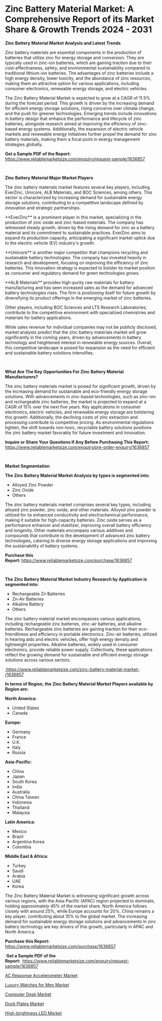 <p><h1>Zinc Battery Material Market: A Comprehensive Report of its Market Share & Growth Trends 2024 - 2031</h1></p><p><strong>Zinc Battery Material Market Analysis and Latest Trends</strong></p>
<p><p>Zinc battery materials are essential components in the production of batteries that utilize zinc for energy storage and conversion. They are typically used in zinc-ion batteries, which are gaining traction due to their cost-effectiveness, safety, and environmental sustainability compared to traditional lithium-ion batteries. The advantages of zinc batteries include a high energy density, lower toxicity, and the abundance of zinc resources, making them an attractive option for various applications, including consumer electronics, renewable energy storage, and electric vehicles.</p><p>The Zinc Battery Material Market is expected to grow at a CAGR of 11.5% during the forecast period. This growth is driven by the increasing demand for efficient energy storage solutions, rising concerns over climate change, and the push for greener technologies. Emerging trends include innovations in battery design that enhance the performance and lifecycle of zinc batteries, alongside research aimed at improving the efficiency of zinc-based energy systems. Additionally, the expansion of electric vehicle markets and renewable energy initiatives further propel the demand for zinc battery materials, making them a focal point in energy management strategies globally.</p></p>
<p><strong>Get a Sample PDF of the Report:&nbsp;</strong> <a href="https://www.reliablemarketsize.com/enquiry/request-sample/1636857">https://www.reliablemarketsize.com/enquiry/request-sample/1636857</a></p>
<p>&nbsp;</p>
<p><strong>Zinc Battery Material Major Market Players</strong></p>
<p><p>The zinc battery materials market features several key players, including EverZinc, Umicore, ALB Materials, and BOC Sciences, among others. This sector is characterized by increasing demand for sustainable energy storage solutions, contributing to a competitive landscape defined by innovation and strategic partnerships.</p><p>**EverZinc** is a prominent player in this market, specializing in the production of zinc oxide and zinc-based materials. The company has witnessed steady growth, driven by the rising demand for zinc as a battery material and its commitment to sustainable practices. EverZinc aims to expand its production capacity, anticipating a significant market uptick due to the electric vehicle (EV) industry's growth.</p><p>**Umicore** is another major competitor that champions recycling and sustainable battery technologies. The company has invested heavily in research and development, focusing on improving the efficiency of zinc batteries. This innovation strategy is expected to bolster its market position as consumer and regulatory demand for green technologies grows.</p><p>**ALB Materials** provides high-purity raw materials for battery manufacturing and has seen increased sales as the demand for advanced battery technologies rises. The firm is positioning itself for future growth by diversifying its product offerings in the emerging market of zinc batteries.</p><p>Other players, including BOC Sciences and LTS Research Laboratories, contribute to the competitive environment with specialized chemistries and materials for battery applications.</p><p>While sales revenue for individual companies may not be publicly disclosed, market analysts predict that the zinc battery materials market will grow significantly in the coming years, driven by advancements in battery technology and heightened interest in renewable energy sources. Overall, this competitive landscape is poised for expansion as the need for efficient and sustainable battery solutions intensifies.</p></p>
<p>&nbsp;</p>
<p><strong>What Are The Key Opportunities For Zinc Battery Material Manufacturers?</strong></p>
<p><p>The zinc battery materials market is poised for significant growth, driven by the increasing demand for sustainable and eco-friendly energy storage solutions. With advancements in zinc-based technologies, such as zinc-ion and rechargeable zinc batteries, the market is projected to expand at a CAGR of 15% over the next five years. Key applications in consumer electronics, electric vehicles, and renewable energy storage are bolstering this growth. Additionally, the declining costs of zinc extraction and processing contribute to competitive pricing. As environmental regulations tighten, the shift towards non-toxic, recyclable battery solutions positions the zinc battery market favorably for future investment and innovation.</p></p>
<p><strong>Inquire or Share Your Questions If Any Before Purchasing This Report:</strong> <a href="https://www.reliablemarketsize.com/enquiry/pre-order-enquiry/1636857">https://www.reliablemarketsize.com/enquiry/pre-order-enquiry/1636857</a></p>
<p>&nbsp;</p>
<p><strong>Market Segmentation</strong></p>
<p><strong>The Zinc Battery Material Market Analysis by types is segmented into:</strong></p>
<p><ul><li>Alloyed Zinc Powder</li><li>Zinc Oxide</li><li>Others</li></ul></p>
<p><p>The zinc battery materials market comprises several key types, including alloyed zinc powder, zinc oxide, and other materials. Alloyed zinc powder is utilized for its enhanced conductivity and electrochemical performance, making it suitable for high-capacity batteries. Zinc oxide serves as a performance enhancer and stabilizer, improving overall battery efficiency and longevity. Other materials encompass various additives and compounds that contribute to the development of advanced zinc battery technologies, catering to diverse energy storage applications and improving the sustainability of battery systems.</p></p>
<p><strong>Purchase this Report:&nbsp;</strong><a href="https://www.reliablemarketsize.com/purchase/1636857">https://www.reliablemarketsize.com/purchase/1636857</a></p>
<p>&nbsp;</p>
<p><strong>The Zinc Battery Material Market Industry Research by Application is segmented into:</strong></p>
<p><ul><li>Rechargeable Zn Batteries</li><li>Zn-Air Batteries</li><li>Alkaline Battery</li><li>Others</li></ul></p>
<p><p>The zinc battery material market encompasses various applications, including rechargeable zinc batteries, zinc-air batteries, and alkaline batteries. Rechargeable zinc batteries are gaining traction for their eco-friendliness and efficiency in portable electronics. Zinc-air batteries, utilized in hearing aids and electric vehicles, offer high energy density and lightweight properties. Alkaline batteries, widely used in consumer electronics, provide reliable power supply. Collectively, these applications reflect the growing demand for sustainable and efficient energy storage solutions across various sectors.</p></p>
<p><a href="https://www.reliablemarketsize.com/zinc-battery-material-market-r1636857">&nbsp;https://www.reliablemarketsize.com/zinc-battery-material-market-r1636857</a></p>
<p><strong>In terms of Region, the Zinc Battery Material Market Players available by Region are:</strong></p>
<p>
    <p> <strong> North America: </strong>
        <ul>
            <li>United States</li>
            <li>Canada</li>
        </ul>
        </p> 
    <p> <strong> Europe: </strong>
        <ul>
            <li>Germany</li>
            <li>France</li>
            <li>U.K.</li>
            <li>Italy</li>
            <li>Russia</li>
        </ul>
        </p> 
    <p> <strong> Asia-Pacific: </strong>
        <ul>
            <li>China</li>
            <li>Japan</li>
            <li>South Korea</li>
            <li>India</li>
            <li>Australia</li>
            <li>China Taiwan</li>
            <li>Indonesia</li>
            <li>Thailand</li>
            <li>Malaysia</li>
        </ul>
        </p> 
    <p> <strong> Latin America: </strong>
        <ul>
            <li>Mexico</li>
            <li>Brazil</li>
            <li>Argentina Korea</li>
            <li>Colombia</li>
        </ul>
        </p> 
    <p> <strong> Middle East & Africa: </strong>
        <ul>
            <li>Turkey</li>
            <li>Saudi</li>
            <li>Arabia</li>
            <li>UAE</li>
            <li>Korea</li>
        </ul>
    </p>
    </p>
<p><p>The Zinc Battery Material Market is witnessing significant growth across various regions, with the Asia-Pacific (APAC) region projected to dominate, holding approximately 45% of the market share. North America follows closely with around 25%, while Europe accounts for 20%. China remains a key player, contributing about 10% to the global market. The increasing demand for sustainable energy storage solutions and advancements in zinc battery technology are key drivers of this growth, particularly in APAC and North America.</p></p>
<p><strong>Purchase this Report: </strong><a href="https://www.reliablemarketsize.com/purchase/1636857">https://www.reliablemarketsize.com/purchase/1636857</a></p>
<p>&nbsp;<strong>Get a Sample PDF of the Report:&nbsp;&nbsp;</strong><a href="https://www.reliablemarketsize.com/enquiry/request-sample/1636857">https://www.reliablemarketsize.com/enquiry/request-sample/1636857</a></p>
<p><strong></strong></p>
<p><p><a href="https://github.com/CliffMedina6/Market-Research-Report-List-6/blob/main/ac-response-accelerometer-market.md">AC Response Accelerometer Market</a></p><p><a href="https://issuu.com/reportprime-2/docs/luxury-watches-for-men-market-size-_5a37072bb64651">Luxury Watches for Men Market</a></p><p><a href="https://issuu.com/reportprime-2/docs/computer-desk-market-size-2030.pptx_681227b52411eb">Computer Desk Market</a></p><p><a href="https://www.linkedin.com/pulse/dock-plates-market-segmentation-geographical-regions-forcast-hlnrf?trackingId=ppw%2BE%2Fv5SqWPQMDkIDN%2BFw%3D%3D">Dock Plates Market</a></p><p><a href="https://medium.com/@evo030/future-insights-into-the-high-brightness-led-market-trends-and-regional-analysis-for-the-year-29817e6ed2cb">High-brightness LED Market</a></p></p>